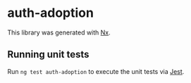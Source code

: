 # auth-adoption

This library was generated with [Nx](https://nx.dev).

## Running unit tests

Run `ng test auth-adoption` to execute the unit tests via [Jest](https://jestjs.io).
